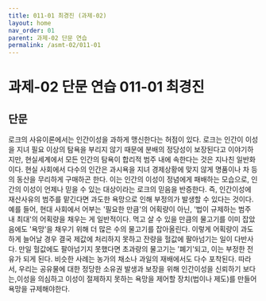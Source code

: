 ```yaml
---
title: 011-01 최경진 (과제-02)
layout: home
nav_order: 01
parent: 과제-02 단문 연습
permalink: /asmt-02/011-01
---
```


# 과제-02 단문 연습 011-01 최경진 

## 단문

로크의 사유이론에서는 인간이성을 과하게 맹신한다는 허점이 있다. 로크는 인간이 이성을 지녀 필요 이상의 탐욕을 부리지 않기 때문에 분배의 정당성이 보장된다고 이야기하지만, 현실세계에서 모든 인간의 탐욕이 합리적 범주 내에 속한다는 것은 지나친 일반화이다. 현실 사회에서 다수의 인간은 과시욕을 지녀 경제상황에 맞지 않게 명품이나 차 등의 동산을 무리하게 구매하곤 한다. 이는 인간의 이성이 정념에게 패배하는 모습으로, 인간의 이성이 언제나 믿을 수 있는 대상이라는 로크의 믿음을 반증한다. 즉, 인간이성에 재산사유의 범주를 맡긴다면 과도한 욕망으로 인해 부정의가 발생할 수 있다는 것이다. 예를 들어, 현대 사회에서 어부는 '필요한 만큼'의 어획량이 아닌, '법이 규제하는 범주 내 최대'의 어획량을 채우는 게 일반적이다. 먹고 살 수 있을 만큼의 물고기를 이미 잡았음에도 '욕망'을 채우기 위해 더 많은 수의 물고기를 잡아올린다. 이렇게 어획량이 과도하게 늘어날 경우 결국 제값에 처리하지 못하고 잔량을 헐값에 팔아넘기는 일이 다반사다. 만일 헐값에도 팔아넘기지 못했다면 초과량의 물고기는 '폐기'되고, 이는 부정한 전유가 되게 된다. 비슷한 사례는 농가의 채소나 과일의 재배에서도 다수 포착된다. 따라서, 우리는 공유물에 대한 정당한 소유권 발생과 보장을 위해 인간이성을 신뢰하기 보다는,이성을 의심하고 이성이 절제하지 못하는 욕망을 제어할 장치(법이나 제도)를 만들어 욕망을 규제해야한다. 
